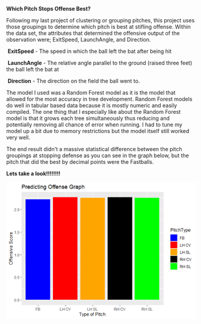 **Which Pitch Stops Offense Best?**

Following my last project of clustering or grouping pitches, this project uses those groupings to determine which pitch is best at stifling offense. Within the data set, the attributes that determined the offensive output of the observation were; ExitSpeed, LaunchAngle, and Direction. 



​	**ExitSpeed** - The speed in which the ball left the bat after being hit

​	**LaunchAngle** - The relative angle parallel to the ground (raised three feet) the ball left the bat at

​	**Direction** - The direction on the field the ball went to.



The model I used was a Random Forest model as it is the model that allowed for the most accuracy in tree development. Random Forest models do well in tabular based data because it is mostly numeric and easily compiled. The one thing that I especially like about the Random Forest model is that it grows each tree simultaneously thus reducing and potentially removing all chance of error when running. I had to tune my model up a bit due to memory restrictions but the model itself still worked very well.

The end result didn't a massive statistical difference between the pitch groupings at stopping defense as you can see in the graph below, but the pitch that did the best by decimal points were the Fastballs.



**Lets take a look!!!!!!!!**



![Image of Predicting Offense](https://raw.githubusercontent.com/Chrisboatto/Offense-Stopping--Predict/main/Predicting%20Offense.png?token=AKUDE7FG6IHSY36UO6RKLQK73KVM6)


